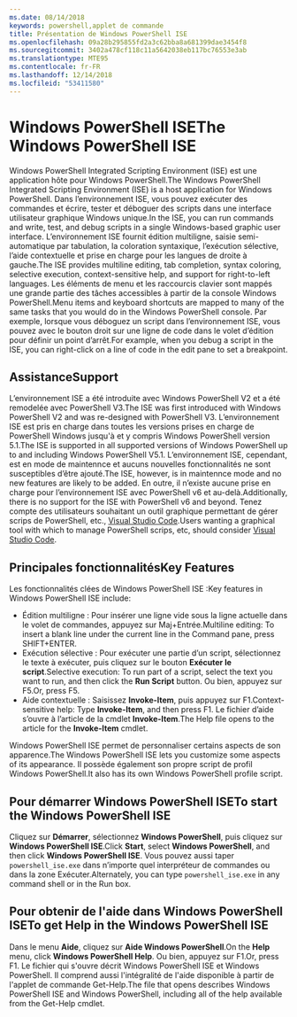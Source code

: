 ```yaml
---
ms.date: 08/14/2018
keywords: powershell,applet de commande
title: Présentation de Windows PowerShell ISE
ms.openlocfilehash: 09a28b295855fd2a3c62bba8a681399dae3454f8
ms.sourcegitcommit: 3402a478cf118c11a5642038eb117bc76553e3ab
ms.translationtype: MTE95
ms.contentlocale: fr-FR
ms.lasthandoff: 12/14/2018
ms.locfileid: "53411580"
---
```

# <a name="the-windows-powershell-ise"></a><span data-ttu-id="92266-103">Windows PowerShell ISE</span><span class="sxs-lookup"><span data-stu-id="92266-103">The Windows PowerShell ISE</span></span>

<span data-ttu-id="92266-104">Windows PowerShell Integrated Scripting Environment (ISE) est une application hôte pour Windows PowerShell.</span><span class="sxs-lookup"><span data-stu-id="92266-104">The Windows PowerShell Integrated Scripting Environment (ISE) is a host application for Windows PowerShell.</span></span> <span data-ttu-id="92266-105">Dans l’environnement ISE, vous pouvez exécuter des commandes et écrire, tester et déboguer des scripts dans une interface utilisateur graphique Windows unique.</span><span class="sxs-lookup"><span data-stu-id="92266-105">In the ISE, you can run commands and write, test, and debug scripts in a single Windows-based graphic user interface.</span></span> <span data-ttu-id="92266-106">L’environnement ISE fournit édition multiligne, saisie semi-automatique par tabulation, la coloration syntaxique, l’exécution sélective, l’aide contextuelle et prise en charge pour les langues de droite à gauche.</span><span class="sxs-lookup"><span data-stu-id="92266-106">The ISE provides multiline editing, tab completion, syntax coloring, selective execution, context-sensitive help, and support for right-to-left languages.</span></span> <span data-ttu-id="92266-107">Les éléments de menu et les raccourcis clavier sont mappés une grande partie des tâches accessibles à partir de la console Windows PowerShell.</span><span class="sxs-lookup"><span data-stu-id="92266-107">Menu items and keyboard shortcuts are mapped to many of the same tasks that you would do in the Windows PowerShell console.</span></span> <span data-ttu-id="92266-108">Par exemple, lorsque vous déboguez un script dans l’environnement ISE, vous pouvez avec le bouton droit sur une ligne de code dans le volet d’édition pour définir un point d’arrêt.</span><span class="sxs-lookup"><span data-stu-id="92266-108">For example, when you debug a script in the ISE, you can right-click on a line of code in the edit pane to set a breakpoint.</span></span>

## <a name="support"></a><span data-ttu-id="92266-109">Assistance</span><span class="sxs-lookup"><span data-stu-id="92266-109">Support</span></span>

<span data-ttu-id="92266-110">L’environnement ISE a été introduite avec Windows PowerShell V2 et a été remodelée avec PowerShell V3.</span><span class="sxs-lookup"><span data-stu-id="92266-110">The ISE was first introduced with Windows PowerShell V2 and was re-designed with PowerShell V3.</span></span> <span data-ttu-id="92266-111">L’environnement ISE est pris en charge dans toutes les versions prises en charge de PowerShell Windows jusqu'à et y compris Windows PowerShell version 5.1.</span><span class="sxs-lookup"><span data-stu-id="92266-111">The ISE is supported in all supported versions of Windows PowerShell up to and including Windows PowerShell V5.1.</span></span> <span data-ttu-id="92266-112">L’environnement ISE, cependant, est en mode de maintennce et aucuns nouvelles fonctionnalités ne sont susceptibles d’être ajouté.</span><span class="sxs-lookup"><span data-stu-id="92266-112">The ISE, however, is in maintennce mode and no new features are likely to be added.</span></span>
<span data-ttu-id="92266-113">En outre, il n’existe aucune prise en charge pour l’environnement ISE avec PowerShell v6 et au-delà.</span><span class="sxs-lookup"><span data-stu-id="92266-113">Additionally, there is no support for the ISE with PowerShell v6 and beyond.</span></span> <span data-ttu-id="92266-114">Tenez compte des utilisateurs souhaitant un outil graphique permettant de gérer scrips de PowerShell, etc., [Visual Studio Code](https://code.visualstudio.com/).</span><span class="sxs-lookup"><span data-stu-id="92266-114">Users wanting a graphical tool with which to manage PowerShell scrips, etc, should consider [Visual Studio Code](https://code.visualstudio.com/).</span></span>

## <a name="key-features"></a><span data-ttu-id="92266-115">Principales fonctionnalités</span><span class="sxs-lookup"><span data-stu-id="92266-115">Key Features</span></span>

<span data-ttu-id="92266-116">Les fonctionnalités clées de Windows PowerShell ISE :</span><span class="sxs-lookup"><span data-stu-id="92266-116">Key features in Windows PowerShell ISE include:</span></span>

- <span data-ttu-id="92266-117">Édition multiligne : Pour insérer une ligne vide sous la ligne actuelle dans le volet de commandes, appuyez sur Maj+Entrée.</span><span class="sxs-lookup"><span data-stu-id="92266-117">Multiline editing: To insert a blank line under the current line in the Command pane, press SHIFT+ENTER.</span></span>
- <span data-ttu-id="92266-118">Exécution sélective : Pour exécuter une partie d’un script, sélectionnez le texte à exécuter, puis cliquez sur le bouton **Exécuter le script**.</span><span class="sxs-lookup"><span data-stu-id="92266-118">Selective execution: To run part of a script, select the text you want to run, and then click the **Run Script** button.</span></span> <span data-ttu-id="92266-119">Ou bien, appuyez sur F5.</span><span class="sxs-lookup"><span data-stu-id="92266-119">Or, press F5.</span></span>
- <span data-ttu-id="92266-120">Aide contextuelle : Saisissez **Invoke-Item**, puis appuyez sur F1.</span><span class="sxs-lookup"><span data-stu-id="92266-120">Context-sensitive help: Type **Invoke-Item**, and then press F1.</span></span> <span data-ttu-id="92266-121">Le fichier d’aide s’ouvre à l’article de la cmdlet **Invoke-Item**.</span><span class="sxs-lookup"><span data-stu-id="92266-121">The Help file opens to the article for the **Invoke-Item** cmdlet.</span></span>

<span data-ttu-id="92266-122">Windows PowerShell ISE permet de personnaliser certains aspects de son apparence.</span><span class="sxs-lookup"><span data-stu-id="92266-122">The Windows PowerShell ISE lets you customize some aspects of its appearance.</span></span> <span data-ttu-id="92266-123">Il possède également son propre script de profil Windows PowerShell.</span><span class="sxs-lookup"><span data-stu-id="92266-123">It also has its own Windows PowerShell profile script.</span></span>

## <a name="to-start-the-windows-powershell-ise"></a><span data-ttu-id="92266-124">Pour démarrer Windows PowerShell ISE</span><span class="sxs-lookup"><span data-stu-id="92266-124">To start the Windows PowerShell ISE</span></span>

<span data-ttu-id="92266-125">Cliquez sur **Démarrer**, sélectionnez **Windows PowerShell**, puis cliquez sur **Windows PowerShell ISE**.</span><span class="sxs-lookup"><span data-stu-id="92266-125">Click **Start**, select **Windows PowerShell**, and then click **Windows PowerShell ISE**.</span></span>
<span data-ttu-id="92266-126">Vous pouvez aussi taper `powershell_ise.exe` dans n’importe quel interpréteur de commandes ou dans la zone Exécuter.</span><span class="sxs-lookup"><span data-stu-id="92266-126">Alternately, you can type `powershell_ise.exe` in any command shell or in the Run box.</span></span>

## <a name="to-get-help-in-the-windows-powershell-ise"></a><span data-ttu-id="92266-127">Pour obtenir de l'aide dans Windows PowerShell ISE</span><span class="sxs-lookup"><span data-stu-id="92266-127">To get Help in the Windows PowerShell ISE</span></span>

<span data-ttu-id="92266-128">Dans le menu **Aide**, cliquez sur **Aide Windows PowerShell**.</span><span class="sxs-lookup"><span data-stu-id="92266-128">On the **Help** menu, click **Windows PowerShell Help**.</span></span> <span data-ttu-id="92266-129">Ou bien, appuyez sur F1.</span><span class="sxs-lookup"><span data-stu-id="92266-129">Or, press F1.</span></span> <span data-ttu-id="92266-130">Le fichier qui s'ouvre décrit Windows PowerShell ISE et Windows PowerShell. Il comprend aussi l'intégralité de l'aide disponible à partir de l'applet de commande Get-Help.</span><span class="sxs-lookup"><span data-stu-id="92266-130">The file that opens describes Windows PowerShell ISE and Windows PowerShell, including all of the help available from the Get-Help cmdlet.</span></span>
